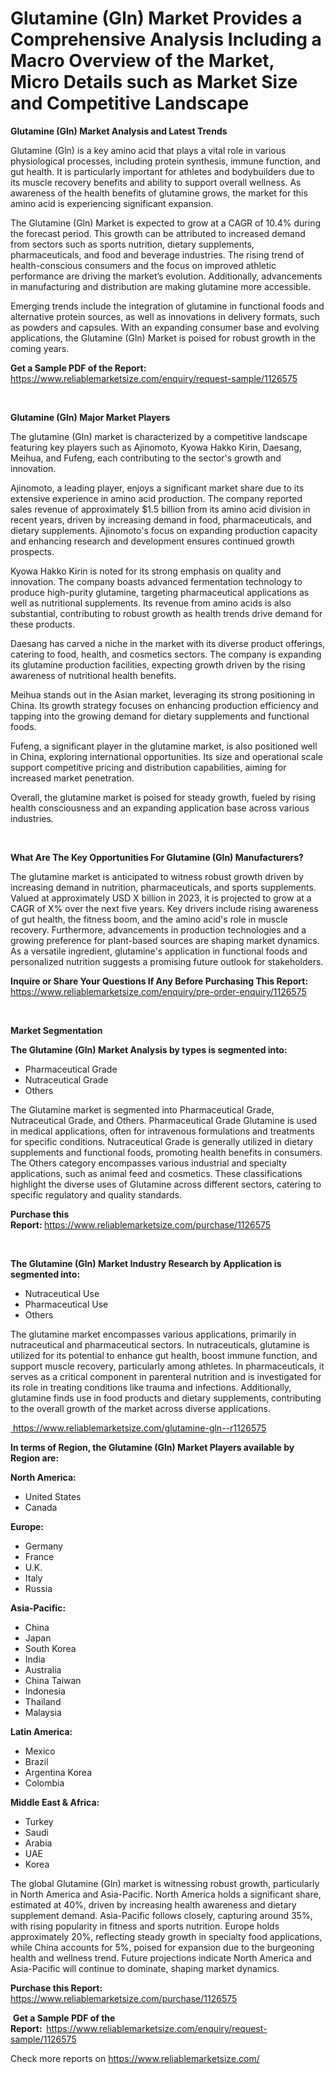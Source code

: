 <p><h1>Glutamine (Gln) Market Provides a Comprehensive Analysis Including a Macro Overview of the Market, Micro Details such as Market Size and Competitive Landscape</h1></p><p><strong>Glutamine (Gln) Market Analysis and Latest Trends</strong></p>
<p><p>Glutamine (Gln) is a key amino acid that plays a vital role in various physiological processes, including protein synthesis, immune function, and gut health. It is particularly important for athletes and bodybuilders due to its muscle recovery benefits and ability to support overall wellness. As awareness of the health benefits of glutamine grows, the market for this amino acid is experiencing significant expansion.</p><p>The Glutamine (Gln) Market is expected to grow at a CAGR of 10.4% during the forecast period. This growth can be attributed to increased demand from sectors such as sports nutrition, dietary supplements, pharmaceuticals, and food and beverage industries. The rising trend of health-conscious consumers and the focus on improved athletic performance are driving the market’s evolution. Additionally, advancements in manufacturing and distribution are making glutamine more accessible.</p><p>Emerging trends include the integration of glutamine in functional foods and alternative protein sources, as well as innovations in delivery formats, such as powders and capsules. With an expanding consumer base and evolving applications, the Glutamine (Gln) Market is poised for robust growth in the coming years.</p></p>
<p><strong>Get a Sample PDF of the Report:&nbsp;</strong> <a href="https://www.reliablemarketsize.com/enquiry/request-sample/1126575?utm_campaign=1197&utm_medium=2&utm_source=Github&utm_content=ia&utm_term=01022025&utm_id=glutamine-gln">https://www.reliablemarketsize.com/enquiry/request-sample/1126575</a></p>
<p>&nbsp;</p>
<p><strong>Glutamine (Gln) Major Market Players</strong></p>
<p><p>The glutamine (Gln) market is characterized by a competitive landscape featuring key players such as Ajinomoto, Kyowa Hakko Kirin, Daesang, Meihua, and Fufeng, each contributing to the sector's growth and innovation. </p><p>Ajinomoto, a leading player, enjoys a significant market share due to its extensive experience in amino acid production. The company reported sales revenue of approximately $1.5 billion from its amino acid division in recent years, driven by increasing demand in food, pharmaceuticals, and dietary supplements. Ajinomoto's focus on expanding production capacity and enhancing research and development ensures continued growth prospects.</p><p>Kyowa Hakko Kirin is noted for its strong emphasis on quality and innovation. The company boasts advanced fermentation technology to produce high-purity glutamine, targeting pharmaceutical applications as well as nutritional supplements. Its revenue from amino acids is also substantial, contributing to robust growth as health trends drive demand for these products.</p><p>Daesang has carved a niche in the market with its diverse product offerings, catering to food, health, and cosmetics sectors. The company is expanding its glutamine production facilities, expecting growth driven by the rising awareness of nutritional health benefits. </p><p>Meihua stands out in the Asian market, leveraging its strong positioning in China. Its growth strategy focuses on enhancing production efficiency and tapping into the growing demand for dietary supplements and functional foods.</p><p>Fufeng, a significant player in the glutamine market, is also positioned well in China, exploring international opportunities. Its size and operational scale support competitive pricing and distribution capabilities, aiming for increased market penetration.</p><p>Overall, the glutamine market is poised for steady growth, fueled by rising health consciousness and an expanding application base across various industries.</p></p>
<p>&nbsp;</p>
<p><strong>What Are The Key Opportunities For Glutamine (Gln) Manufacturers?</strong></p>
<p><p>The glutamine market is anticipated to witness robust growth driven by increasing demand in nutrition, pharmaceuticals, and sports supplements. Valued at approximately USD X billion in 2023, it is projected to grow at a CAGR of X% over the next five years. Key drivers include rising awareness of gut health, the fitness boom, and the amino acid's role in muscle recovery. Furthermore, advancements in production technologies and a growing preference for plant-based sources are shaping market dynamics. As a versatile ingredient, glutamine's application in functional foods and personalized nutrition suggests a promising future outlook for stakeholders.</p></p>
<p><strong>Inquire or Share Your Questions If Any Before Purchasing This Report:</strong> <a href="https://www.reliablemarketsize.com/enquiry/pre-order-enquiry/1126575?utm_campaign=1197&utm_medium=2&utm_source=Github&utm_content=ia&utm_term=01022025&utm_id=glutamine-gln">https://www.reliablemarketsize.com/enquiry/pre-order-enquiry/1126575</a></p>
<p>&nbsp;</p>
<p><strong>Market Segmentation</strong></p>
<p><strong>The Glutamine (Gln) Market Analysis by types is segmented into:</strong></p>
<p><ul><li>Pharmaceutical Grade</li><li>Nutraceutical Grade</li><li>Others</li></ul></p>
<p><p>The Glutamine market is segmented into Pharmaceutical Grade, Nutraceutical Grade, and Others. Pharmaceutical Grade Glutamine is used in medical applications, often for intravenous formulations and treatments for specific conditions. Nutraceutical Grade is generally utilized in dietary supplements and functional foods, promoting health benefits in consumers. The Others category encompasses various industrial and specialty applications, such as animal feed and cosmetics. These classifications highlight the diverse uses of Glutamine across different sectors, catering to specific regulatory and quality standards.</p></p>
<p><strong>Purchase this Report:&nbsp;</strong><a href="https://www.reliablemarketsize.com/purchase/1126575?utm_campaign=1197&utm_medium=2&utm_source=Github&utm_content=ia&utm_term=01022025&utm_id=glutamine-gln">https://www.reliablemarketsize.com/purchase/1126575</a></p>
<p>&nbsp;</p>
<p><strong>The Glutamine (Gln) Market Industry Research by Application is segmented into:</strong></p>
<p><ul><li>Nutraceutical Use</li><li>Pharmaceutical Use</li><li>Others</li></ul></p>
<p><p>The glutamine market encompasses various applications, primarily in nutraceutical and pharmaceutical sectors. In nutraceuticals, glutamine is utilized for its potential to enhance gut health, boost immune function, and support muscle recovery, particularly among athletes. In pharmaceuticals, it serves as a critical component in parenteral nutrition and is investigated for its role in treating conditions like trauma and infections. Additionally, glutamine finds use in food products and dietary supplements, contributing to the overall growth of the market across diverse applications.</p></p>
<p><a href="https://www.reliablemarketsize.com/glutamine-gln--r1126575?utm_campaign=1197&utm_medium=2&utm_source=Github&utm_content=ia&utm_term=01022025&utm_id=glutamine-gln">&nbsp;https://www.reliablemarketsize.com/glutamine-gln--r1126575</a></p>
<p><strong>In terms of Region, the Glutamine (Gln) Market Players available by Region are:</strong></p>
<p>
    <p> <strong> North America: </strong>
        <ul>
            <li>United States</li>
            <li>Canada</li>
        </ul>
        </p> 
    <p> <strong> Europe: </strong>
        <ul>
            <li>Germany</li>
            <li>France</li>
            <li>U.K.</li>
            <li>Italy</li>
            <li>Russia</li>
        </ul>
        </p> 
    <p> <strong> Asia-Pacific: </strong>
        <ul>
            <li>China</li>
            <li>Japan</li>
            <li>South Korea</li>
            <li>India</li>
            <li>Australia</li>
            <li>China Taiwan</li>
            <li>Indonesia</li>
            <li>Thailand</li>
            <li>Malaysia</li>
        </ul>
        </p> 
    <p> <strong> Latin America: </strong>
        <ul>
            <li>Mexico</li>
            <li>Brazil</li>
            <li>Argentina Korea</li>
            <li>Colombia</li>
        </ul>
        </p> 
    <p> <strong> Middle East & Africa: </strong>
        <ul>
            <li>Turkey</li>
            <li>Saudi</li>
            <li>Arabia</li>
            <li>UAE</li>
            <li>Korea</li>
        </ul>
    </p>
    </p>
<p><p>The global Glutamine (Gln) market is witnessing robust growth, particularly in North America and Asia-Pacific. North America holds a significant share, estimated at 40%, driven by increasing health awareness and dietary supplement demand. Asia-Pacific follows closely, capturing around 35%, with rising popularity in fitness and sports nutrition. Europe holds approximately 20%, reflecting steady growth in specialty food applications, while China accounts for 5%, poised for expansion due to the burgeoning health and wellness trend. Future projections indicate North America and Asia-Pacific will continue to dominate, shaping market dynamics.</p></p>
<p><strong>Purchase this Report: </strong><a href="https://www.reliablemarketsize.com/purchase/1126575?utm_campaign=1197&utm_medium=2&utm_source=Github&utm_content=ia&utm_term=01022025&utm_id=glutamine-gln">https://www.reliablemarketsize.com/purchase/1126575</a></p>
<p>&nbsp;<strong>Get a Sample PDF of the Report:&nbsp;&nbsp;</strong><a href="https://www.reliablemarketsize.com/enquiry/request-sample/1126575?utm_campaign=1197&utm_medium=2&utm_source=Github&utm_content=ia&utm_term=01022025&utm_id=glutamine-gln">https://www.reliablemarketsize.com/enquiry/request-sample/1126575</a></p>
<p><strong></strong></p>
<p>Check more reports on <a href="https://www.reliablemarketsize.com/?utm_campaign=1197&utm_medium=2&utm_source=Github&utm_content=ia&utm_term=01022025&utm_id=glutamine-gln">https://www.reliablemarketsize.com/</a></p>